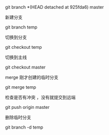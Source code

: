 git  branch
*(HEAD detached at 925fda6)
master

新建分支 

git branch temp

切换到分支

git checkout temp

切换到主线

git checkout master

merge  刚才创建的临时分支

git merge temp

检查是否有冲突 ，没有就提交到远端 

git push origin master

删除临时分支 

git branch -d temp
